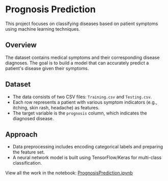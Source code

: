 # Prognosis Prediction

This project focuses on classifying diseases based on patient symptoms using machine learning techniques.

## Overview

The dataset contains medical symptoms and their corresponding disease diagnoses. The goal is to build a model that can accurately predict a patient's disease given their symptoms.

## Dataset

- The data consists of two CSV files: `Training.csv` and `Testing.csv`.
- Each row represents a patient with various symptom indicators (e.g., itching, skin rash, headache) as features.
- The target variable is the `prognosis` column, which indicates the diagnosed disease.

## Approach

- Data preprocessing includes encoding categorical labels and preparing the feature set.
- A neural network model is built using TensorFlow/Keras for multi-class classification.

View all the work in the notebook: [PrognosisPrediction.ipynb](./PrognosisPrediction.ipynb)



